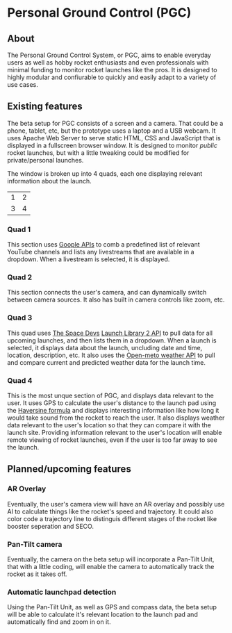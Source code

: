 # Personal Ground Control (PGC)

## About
The Personal Ground Control System, or PGC, aims to enable everyday users as well as hobby rocket enthusiasts and even professionals with minimal funding to monitor rocket launches like the pros. It is designed to highly modular and confiurable to quickly and easily adapt to a variety of use cases.

## Existing features
The beta setup for PGC consists of a screen and a camera. That could be a phone, tablet, etc, but the prototype uses a laptop and a USB webcam. It uses Apache Web Server to serve static HTML, CSS and JavaScript that is displayed in a fullscreen browser window. It is designed to monitor *public* rocket launches, but with a little tweaking could be modified for private/personal launches.

The window is broken up into 4 quads, each one displaying relevant information about the launch.

|   |   |
|---|---|
| 1 | 2 |
| 3 | 4 |

### Quad 1
This section uses [Goople APIs](https://cloud.google.com/apis) to comb a predefined list of relevant YouTube channels and lists any livestreams that are available in a dropdown. When a livestream is selected, it is displayed.

### Quad 2
This section connects the user's camera, and can dynamically switch between camera sources. It also has built in camera controls like zoom, etc.

### Quad 3
This quad uses [The Space Devs](https://thespacedevs.com/) [Launch Library 2 API](https://thespacedevs.com/llapi) to pull data for all upcoming launches, and then lists them in a dropdown. When a launch is selected, it displays data about the launch, uncluding date and time, location, description, etc. It also uses the [Open-meto weather API](https://open-meteo.com/) to pull and compare current and predicted weather data for the launch time.

### Quad 4
This is the most unque section of PGC, and displays data relevant to the user. It uses GPS to calculate the user's distance to the launch pad using the [Haversine formula](https://en.wikipedia.org/wiki/Haversine_formula) and displays interesting information like how long it would take sound from the rocket to reach the user. It also displays weather data relevant to the user's location so that they can compare it with the launch site. Providing information relevant to the user's location will enable remote viewing of rocket launches, even if the user is too far away to see the launch.

## Planned/upcoming features

### AR Overlay
Eventually, the user's camera view will have an AR overlay and possibly use AI to calculate things like the rocket's speed and trajectory. It could also color code a trajectory line to distinguis different stages of the rocket like booster seperation and SECO.

### Pan-Tilt camera
Eventually, the camera on the beta setup will incorporate a Pan-Tilt Unit, that with a little coding, will enable the camera to automatically track the rocket as it takes off.

### Automatic launchpad detection
Using the Pan-Tilt Unit, as well as GPS and compass data, the beta setup will be able to calculate it's relevant location to the launch pad and automatically find and zoom in on it.
